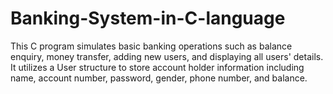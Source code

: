 # Banking-System-in-C-language
This C program simulates basic banking operations such as balance enquiry, money transfer, adding new users, and displaying all users' details. It utilizes a User structure to store account holder information including name, account number, password, gender, phone number, and balance.
